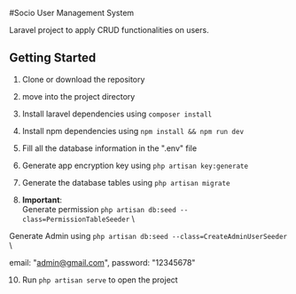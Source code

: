 #Socio User Management System 

Laravel project to apply CRUD functionalities on users.

## Getting Started

1. Clone or download the repository
2. move into the project directory
3. Install laravel dependencies using `` composer install  ``
4. Install npm dependencies using `` npm install && npm run dev ``
5. Fill all the database information in the ".env" file
6. Generate app encryption key using `` php artisan key:generate ``
7. Generate the database tables using `` php artisan migrate `` 

9. **Important**: \
Generate permission ``php artisan db:seed --class=PermissionTableSeeder`` \

Generate Admin using ``php artisan db:seed --class=CreateAdminUserSeeder `` \

email: "admin@gmail.com", password: "12345678"

10. Run `` php artisan serve `` to open the project


